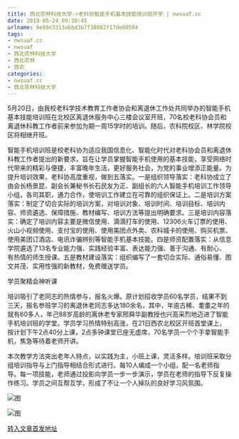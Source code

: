 ```yaml
---
title: 西北农林科技大学->老科协智能手机基本技能培训班开学 | nwsuaf.cc
date: 2019-05-24 09:39:45
urlname: 6e88e3313abbd3b7f38082f17de00594
tags: 
- nwsuaf.cc
- nwsuaf
- 西北农林科技大学
- 西北农林
- 西农
categories:
- nwsuaf.cc
- 西北农林科技大学
---
```



5月20日，由我校老科学技术教育工作者协会和离退休工作处共同举办的智能手机基本技能培训班在北校区离退休服务中心三楼会议室开班，70名校老科协会员和离退休科教工作者前来参加为期一周15学时的培训。随后，农科院校区、林学院校区将相继开班。

智能手机培训班是校老科协为适应我国信息化、智能化时代对老科协会员和离退休科教工作者提出的新要求，旨在让学员掌握智能手机使用的基本技能，享受网络时代带来的精彩与便捷，丰富晚年生活，更好服务社会，为党的事业增添正能量。为提升培训效果，老科协高度重视，做到五落实。一是组织领导落实：老科协成立了由会长杨景昆、副会长兼秘书长石民友为正、副组长的六人智能手机培训工作领导小组，各司其职，通力合作，使培训工作建立在可靠的组织保证上。二是培训方案落实：制定了切合实际的培训方案，对培训对象、培训时间、培训目标、培训内容、师资遴选、保障措施、教材编写、培训方法等提出明确要求。三是培训内容落实：确定了培训内容主要是微信使用、滴滴打车的使用、12306火车订票的使用、火山小视频使用、支付宝的使用、使用美团点外卖、农科城卡的使用、购买机票、使用美团订酒店、电讯诈骗辨别等智能手机基本技能。四是师资配置落实：从信息学院遴选了13名专业能力强、实践经验丰富、表达能力强、善于沟通、有耐心、有热情的师生授课。五是教材建设落实：组织编写了一套切合实际、通俗易懂、图文并茂、实用性强的新教材，免费赠送学员。 

学员聚精会神听课

培训吸引了老同志的热情参与，报名火爆。原计划招收学员60名学员，结果不到三天，报名参班学习的离退休老同志多达180余名，其中，年逾古稀、耄耋之年的就有60多人，年己88岁高龄的离休老专家邢舜华副教授也兴高采烈地迈进了智能手机培训班的学堂。学员学习热情特别高涨，在21日西农北校区开班首堂课上，按计划下午2点40分上课，2点多钟课堂已座无虚席，70名学员一个个手拿智能手机，焦急等待着老师开讲。

本次教学方法突出老年人特点，以实践为主，小班上课，灵活多样。培训班采取分组培训指导与上门指导相结合形式进行。每10人编成一个小组，配一名老师指导。每一项技能，老师通过投影向学员一步一步演示，学员在老师的指导下反复操作练习。学员之间互帮互学，形成了不让一个人掉队的良好学习风氛围。



![图](https://news.nwsuaf.edu.cn/images/content/2019-05/20190523161801377769.jpg)

![图](https://news.nwsuaf.edu.cn/images/content/2019-05/20190523161734860662.jpg)

[转入文章首发地址](https://news.nwsuaf.edu.cn/xnxw/89772.htm)